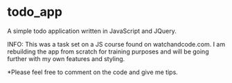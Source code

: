 # todo_app 
A simple todo application written in JavaScript and JQuery.


INFO: This was a task set on a JS course found on watchandcode.com. I am rebuilding the
app from scratch for training purposes and will be going further with my own features
and styling.

*Please feel free to comment on the code and give me tips.


